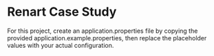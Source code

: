 <h1>Renart Case Study</h1>
For this project, create an application.properties file by copying the provided application.example.properties, then replace the placeholder values with your actual configuration.